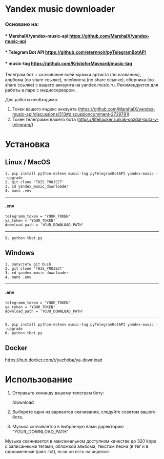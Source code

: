# Yandex music downloader
### Основано на:
#### * MarshalX/yandex-music-api https://github.com/MarshalX/yandex-music-api
#### * Telegram Bot API https://github.com/eternnoir/pyTelegramBotAPI
#### * music-tag https://github.com/KristoforMaynard/music-tag

Телеграм бот + скачивание всей музыки артиста (по названию), альбома (по share ссылке), плейлиста (по share ссылке), сборника (по share ссылке) с вашего аккаунта на yandex.music.ru. Рекомендуется для работы в паре с медиосервером.

Для работы необходимо:
1. Токен вашего яндекс аккаунта (https://github.com/MarshalX/yandex-music-api/discussions/513#discussioncomment-2729781)
2. Токен телеграмм вашего бота (https://lifehacker.ru/kak-sozdat-bota-v-telegram/)


# Установка
## Linux / MacOS
    1. pip install python-dotenv music-tag pyTelegramBotAPI yandex-music --upgrade
    2. git clone 'THIS_PROJECT'
    3. cd yandex_music_downloader
    4. nano .env
______________ 
#### .env

    telegramm_token = "YOUR_TOKEN"
    ya_token = "YOUR_TOKEN"
    download_path = 'YOUR_DOWNLOAD_PATH'
______________

    5. python tbot.py

## Windows
    1. запустить git bush
    2. git clone 'THIS_PROJECT'
    3. cd yandex_music_downloader
    4. nano .env
______________ 
#### .env

    telegramm_token = "YOUR_TOKEN"
    ya_token = "YOUR_TOKEN"
    download_path = 'YOUR_DOWNLOAD_PATH'
______________
    5. pip install python-dotenv music-tag pyTelegramBotAPI yandex-music --upgrade
    6. python tbot.py

## Docker
https://hub.docker.com/r/yuchoba/ya-download
# Использование
1. Отправьте команду вашему телеграм боту:


    /download

2. Выберете один из вариантов скачивания, следуйте советом вашего бота.
3. Музыка скачивается в выбранную вами директорию "YOUR_DOWNLOAD_PATH"

Музыка скачивается в максимальном доступном качестве до 320 kbps с записанными тегами, обложкой альбома, текстом песни (в тег и в одноименный файл .txt), если он есть на яндексе.

